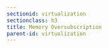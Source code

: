 ```yaml
---
sectionid: virtualization
sectionclass: h3
title: Memory Oversubscription
parent-id: virtualization
---
```

